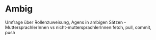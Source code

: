 # Ambig
Umfrage über Rollenzuweisung, Agens in ambigen Sätzen
-MuttersprachlerInnen vs nicht-muttersprachlerInnen
fetch, pull, commit, push
